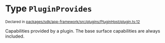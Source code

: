 # Type `PluginProvides`
<sub>Declared in [packages/sdk/app-framework/src/plugins/PluginHost/plugin.ts:12](https://github.com/dxos/dxos/blob/8ed3715dc/packages/sdk/app-framework/src/plugins/PluginHost/plugin.ts#L12)</sub>


Capabilities provided by a plugin.
The base surface capabilities are always included.



